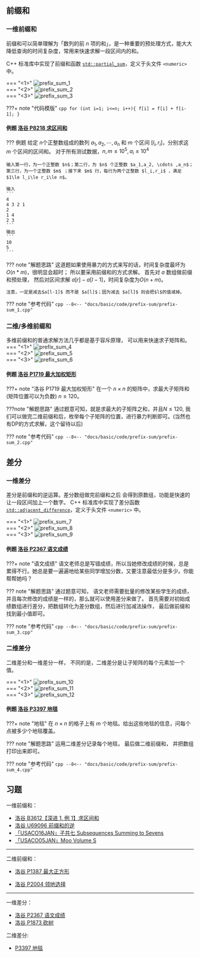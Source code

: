 ## 前缀和

### 一维前缀和

前缀和可以简单理解为「数列的前 $n$ 项的和」，是一种重要的预处理方式，能大大降低查询的时间复杂度，常用来快速求解一段区间内的和。

C++ 标准库中实现了前缀和函数 [`std::partial_sum`](https://zh.cppreference.com/w/cpp/algorithm/partial_sum)，定义于头文件 `<numeric>` 中。

=== "<1>"
    ![prefix_sum_1](images/prefix_sum_1.png)     
=== "<2>"
    ![prefix_sum_2](images/prefix_sum_2.png)        
=== "<3>"
    ![prefix_sum_3](images/prefix_sum_3.png)

???+ note "代码模版"
    ```cpp
    for (int i=1; i<=n; i++){
        f[i] = f[i] + f[i-1];
    }
    ```


#### 例题 [洛谷 P8218 求区间和](https://www.luogu.com.cn/problem/P8218)

??? 例题
    给定 $n$个正整数组成的数列 $a_1, a_2, \cdots, a_n$ 和 $m$ 个区间 $[l_i,r_i]$，分别求这 $m$ 个区间的区间和。
    对于所有测试数据，$n,m\le10^5,a_i\le 10^4$
    

    输入第一行，为一个正整数 $n$；第二行，为 $n$ 个正整数 $a_1,a_2, \cdots ,a_n$；第三行，为一个正整数 $m$ ；接下来 $m$ 行，每行为两个正整数 $l_i,r_i$ ，满足$1\le l_i\le r_i\le n$。
    
    输入
    ```
    4
    4 3 2 1
    2
    1 4
    2 3
    ```
    输出
    ```
    10
    5
    ```

??? note "解题思路"
    这道题如果使用暴力的方式来写的话，时间复杂度最坏为$O(n*m)$，很明显会超时； 所以要采用前缀和的方式求解。 首先对 $a$ 数组做前缀和预处理， 然后对区间求解 $a[r] - a[l-1]$，时间复杂度为$O(n+m)$​。

    注意，一定是减去$a[l-1]$ 而不是 $a[l]$；因为减去 $a[l]$ 则会把$l$的值减掉。

??? note "参考代码"
    ```cpp
    --8<-- "docs/basic/code/prefix-sum/prefix-sum_1.cpp"
    ```



### 二维/多维前缀和

多维前缀和的普通求解方法几乎都是基于容斥原理， 可以用来快速求子矩阵和。
=== "<1>"
    ![prefix_sum_4](images/prefix_sum_4.png)     
=== "<2>"
    ![prefix_sum_5](images/prefix_sum_5.png)        
=== "<3>"
    ![prefix_sum_6](images/prefix_sum_6.png)

#### 例题 [洛谷 P1719 最大加权矩形](https://www.luogu.com.cn/problem/P1719)

???+ note "洛谷 P1719 最大加权矩形"
    在一个 $n\times n$ 的矩阵中，求最大子矩阵和(矩阵位置可以为负数)  $n \le 120$。

???note "解题思路"
    通过题意可知，就是求最大的子矩阵之和，并且$N \le 120$, 我们可以做完二维前缀和后，枚举每个子矩阵的位置，进行暴力判断即可。(当然也有DP的方式求解，这个留待以后)


??? note "参考代码"
    ```cpp
    --8<-- "docs/basic/code/prefix-sum/prefix-sum_2.cpp"
    ```


## 差分

### 一维差分
差分是前缀和的逆运算。差分数组做完前缀和之后 会得到原数组，功能是快速的让一段区间加上一个数字。 C++ 标准库中实现了差分函数 [`std::adjacent_difference`](https://zh.cppreference.com/w/cpp/algorithm/adjacent_difference)，定义于头文件 `<numeric>` 中。

=== "<1>"
    ![prefix_sum_7](images/prefix_sum_7.png)     
=== "<2>"
    ![prefix_sum_8](images/prefix_sum_8.png)        
=== "<3>"
    ![prefix_sum_9](images/prefix_sum_9.png)


#### 例题 [洛谷 P2367 语文成绩](https://www.luogu.com.cn/problem/P2367)
???+ note "语文成绩"
    语文老师总是写错成绩，所以当她修改成绩的时候，总是累得不行。她总是要一遍遍地给某些同学增加分数，又要注意最低分是多少。你能帮帮她吗？
   	
??? note "解题思路"
    通过题意可知， 语文老师需要批量的修改某些学生的成绩， 并且每次修改的成绩是一样的，那么就可以使用差分来做了。 首先需要对初始成绩数组进行差分，把数组转化为差分数组，然后进行加减法操作， 最后做前缀和找到最小值即可。

??? note "参考代码"
    ```cpp
    --8<-- "docs/basic/code/prefix-sum/prefix-sum_3.cpp"
    ```

### 二维差分
二维差分和一维差分一样， 不同的是，二维差分是让子矩阵的每个元素加一个值。

=== "<1>"
    ![prefix_sum_10](images/prefix_sum_10.png)     
=== "<2>"
    ![prefix_sum_11](images/prefix_sum_11.png)        
=== "<3>"
    ![prefix_sum_12](images/prefix_sum_12.png)


#### 例题 [洛谷 P3397 地毯](https://www.luogu.com.cn/problem/P3397)
???+ note "地毯"
    在 $n\times n$ 的格子上有 $m$ 个地毯。给出这些地毯的信息，问每个点被多少个地毯覆盖。
   	
??? note "解题思路"
    运用二维差分记录每个地毯， 最后做二维前缀和， 并把数组打印出来即可。

??? note "参考代码"
    ```cpp
    --8<-- "docs/basic/code/prefix-sum/prefix-sum_4.cpp"
    ```



## 习题

一维前缀和：

-   [洛谷 B3612【深进 1. 例 1】求区间和](https://www.luogu.com.cn/problem/B3612)
-   [洛谷 U69096 前缀和的逆](https://www.luogu.com.cn/problem/U69096)
-   [「USACO16JAN」子共七 Subsequences Summing to Sevens](https://www.luogu.com.cn/problem/P3131)
-   [「USACO05JAN」Moo Volume S](https://www.luogu.com.cn/problem/P6067)

***

二维前缀和：

- [洛谷 P1387 最大正方形](https://www.luogu.com.cn/problem/P1387)

- [洛谷 P2004 领地选择](https://www.luogu.com.cn/problem/P2004)

  

***

一维差分：

-   [洛谷 P2367 语文成绩](https://www.luogu.com.cn/problem/P2367)
-   [洛谷 P1873 砍树](https://www.luogu.com.cn/problem/P1873?contestId=165897)



二维差分:

- [P3397 地毯](https://www.luogu.com.cn/problem/P3397)



